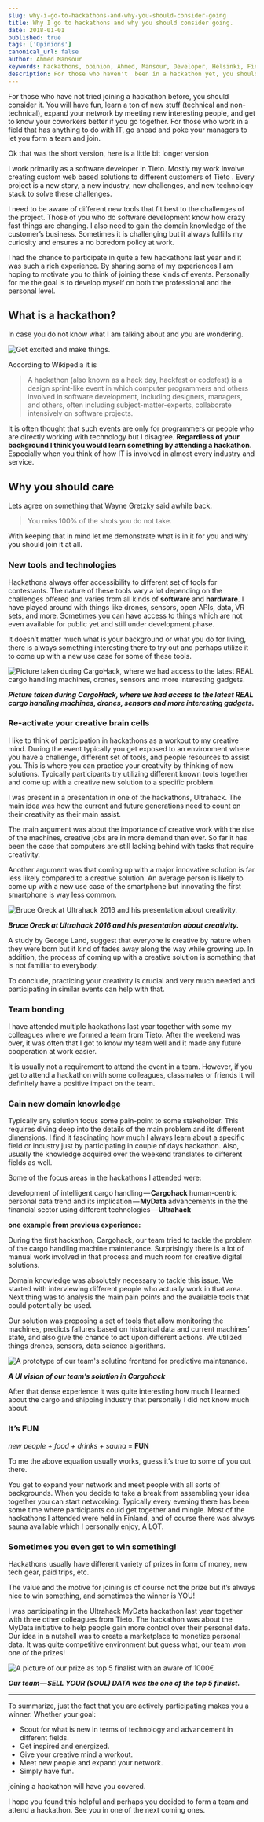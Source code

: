 ```yaml
---
slug: why-i-go-to-hackathons-and-why-you-should-consider-going
title: Why I go to hackathons and why you should consider going.
date: 2018-01-01
published: true
tags: ['Opinions']
canonical_url: false
author: Ahmed Mansour
keywords: hackathons, opinion, Ahmed, Mansour, Developer, Helsinki, Finland, Innovation, Creativity, Developers
description: For those who haven't  been in a hackathon yet, you should. You will have fun, learn new stuff, expand your network by meeting new interesting people.
---
```


For those who have not tried joining a hackathon before, you should consider it. You will have fun, learn a ton of new stuff (technical and non-technical), expand your network by meeting new interesting people, and get to know your coworkers better if you go together. For those who work in a field that has anything to do with IT, go ahead and poke your managers to let you form a team and join.

Ok that was the short version, here is a little bit longer version

I work primarily as a software developer in Tieto. Mostly my work involve creating custom web based solutions to different customers of Tieto . Every project is a new story, a new industry, new challenges, and new technology stack to solve these challenges.

I need to be aware of different new tools that fit best to the challenges of the project. Those of you who do software development know how crazy fast things are changing. I also need to gain the domain knowledge of the customer’s business. Sometimes it is challenging but it always fulfills my curiosity and ensures a no boredom policy at work.

I had the chance to participate in quite a few hackathons last year and it was such a rich experience. By sharing some of my experiences I am hoping to motivate you to think of joining these kinds of events. Personally for me the goal is to develop myself on both the professional and the personal level.

## What is a hackathon?

In case you do not know what I am talking about and you are wondering.

![Get excited and make things.](./images/hackathon2.png)

According to Wikipedia it is

> A hackathon (also known as a hack day, hackfest or codefest) is a design sprint-like event in which computer programmers and others involved in software development, including designers, managers, and others, often including subject-matter-experts, collaborate intensively on software projects.

It is often thought that such events are only for programmers or people who are directly working with technology but I disagree. **Regardless of your background I think you would learn something by attending a hackathon**. Especially when you think of how IT is involved in almost every industry and service.

## Why you should care

Lets agree on something that Wayne Gretzky said awhile back.

> You miss 100% of the shots you do not take.

With keeping that in mind let me demonstrate what is in it for you and why you should join it at all.

### New tools and technologies

Hackathons always offer accessibility to different set of tools for contestants. The nature of these tools vary a lot depending on the challenges offered and varies from all kinds of **software** and **hardware**. I have played around with things like drones, sensors, open APIs, data, VR sets, and more. Sometimes you can have access to things which are not even available for public yet and still under development phase.

It doesn’t matter much what is your background or what you do for living, there is always something interesting there to try out and perhaps utilize it to come up with a new use case for some of these tools.

![Picture taken during CargoHack, where we had access to the latest REAL cargo handling machines, drones, sensors and more interesting gadgets.](./images/hackathon3.png 'Cargohack')

**_Picture taken during CargoHack, where we had access to the latest REAL cargo handling machines, drones, sensors and more interesting gadgets._**

### Re-activate your creative brain cells

I like to think of participation in hackathons as a workout to my creative mind. During the event typically you get exposed to an environment where you have a challenge, different set of tools, and people resources to assist you. This is where you can practice your creativity by thinking of new solutions. Typically participants try utilizing different known tools together and come up with a creative new solution to a specific problem.

I was present in a presentation in one of the hackathons, Ultrahack. The main idea was how the current and future generations need to count on their creativity as their main assist.

The main argument was about the importance of creative work with the rise of the machines, creative jobs are in more demand than ever. So far it has been the case that computers are still lacking behind with tasks that require creativity.

Another argument was that coming up with a major innovative solution is far less likely compared to a creative solution. An average person is likely to come up with a new use case of the smartphone but innovating the first smartphone is way less common.

![Bruce Oreck at Ultrahack 2016 and his presentation about creativity.](./images/hackathon4.png 'Bruce Oreck at Ultrahack 2016')

**_Bruce Oreck at Ultrahack 2016 and his presentation about creativity._**

A study by George Land, suggest that everyone is creative by nature when they were born but it kind of fades away along the way while growing up. In addition, the process of coming up with a creative solution is something that is not familiar to everybody.

To conclude, practicing your creativity is crucial and very much needed and participating in similar events can help with that.

### Team bonding

I have attended multiple hackathons last year together with some my colleagues where we formed a team from Tieto. After the weekend was over, it was often that I got to know my team well and it made any future cooperation at work easier.

It is usually not a requirement to attend the event in a team. However, if you get to attend a hackathon with some colleagues, classmates or friends it will definitely have a positive impact on the team.

### Gain new domain knowledge

Typically any solution focus some pain-point to some stakeholder. This requires diving deep into the details of the main problem and its different dimensions. I find it fascinating how much I always learn about a specific field or industry just by participating in couple of days hackathon. Also, usually the knowledge acquired over the weekend translates to different fields as well.

Some of the focus areas in the hackathons I attended were:

development of intelligent cargo handling — **Cargohack**
human-centric personal data trend and its implication — **MyData**
advancements in the the financial sector using different technologies — **Ultrahack**

**one example from previous experience:**

During the first hackathon, Cargohack, our team tried to tackle the problem of the cargo handling machine maintenance. Surprisingly there is a lot of manual work involved in that process and much room for creative digital solutions.

Domain knowledge was absolutely necessary to tackle this issue. We started with interviewing different people who actually work in that area. Next thing was to analysis the main pain points and the available tools that could potentially be used.

Our solution was proposing a set of tools that allow monitoring the machines, predicts failures based on historical data and current machines’ state, and also give the chance to act upon different actions. We utilized things drones, sensors, data science algorithms.

![A prototype of our team's solutino frontend for predictive maintenance.](./images/hackathon5.png 'A UI vision of our team’s solution in Cargohack')

**_A UI vision of our team’s solution in Cargohack_**

After that dense experience it was quite interesting how much I learned about the cargo and shipping industry that personally I did not know much about.

### It’s FUN

_new people + food + drinks + sauna_ = **FUN**

To me the above equation usually works, guess it’s true to some of you out there.

You get to expand your network and meet people with all sorts of backgrounds. When you decide to take a break from assembling your idea together you can start networking. Typically every evening there has been some time where participants could get together and mingle. Most of the hackathons I attended were held in Finland, and of course there was always sauna available which I personally enjoy, A LOT.

### Sometimes you even get to win something!

Hackathons usually have different variety of prizes in form of money, new tech gear, paid trips, etc.

The value and the motive for joining is of course not the prize but it’s always nice to win something, and sometimes the winner is YOU!

I was participating in the Ultrahack MyData hackathon last year together with three other colleagues from Tieto. The hackathon was about the MyData initiative to help people gain more control over their personal data. Our idea in a nutshell was to create a marketplace to monetize personal data. It was quite competitive environment but guess what, our team won one of the prizes!

![A picture of our prize as top 5 finalist with an aware of 1000€](./images/hackathon6.png 'Our team — SELL YOUR (SOUL) DATA was the one of the top 5 finalist.')

**_Our team — SELL YOUR (SOUL) DATA was the one of the top 5 finalist._**

---

To summarize, just the fact that you are actively participating makes you a winner. Whether your goal:

- Scout for what is new in terms of technology and advancement in different fields.
- Get inspired and energized.
- Give your creative mind a workout.
- Meet new people and expand your network.
- Simply have fun.

joining a hackathon will have you covered.

I hope you found this helpful and perhaps you decided to form a team and attend a hackathon. See you in one of the next coming ones.
